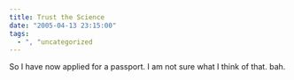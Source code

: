 ```yaml
---
title: Trust the Science
date: "2005-04-13 23:15:00"
tags:
  - ", "uncategorized
---
```

<p> So I have now applied for a passport.  I am not sure what I
think of that.  bah.</p>

